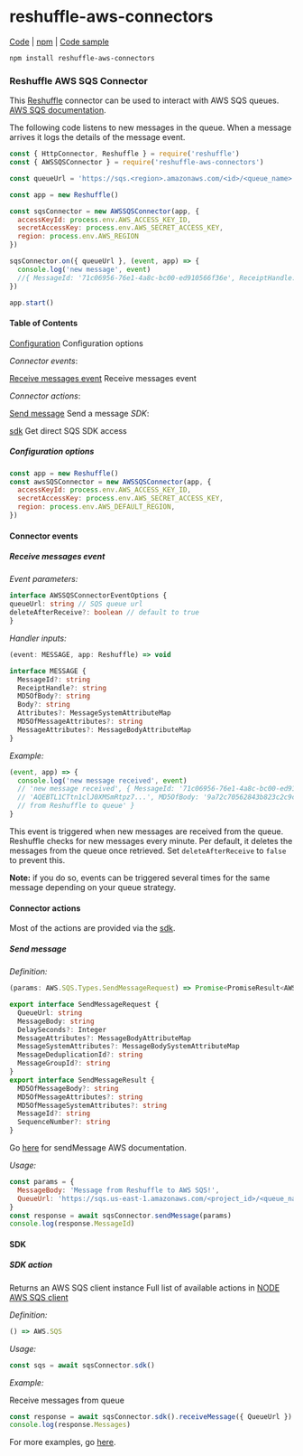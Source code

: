 # reshuffle-aws-connectors

[Code](https://github.com/reshufflehq/reshuffle-aws-connectors) |
[npm](https://www.npmjs.com/package/reshuffle-aws-connectors) |
[Code sample](https://github.com/reshufflehq/reshuffle/blob/master/examples/aws/sqs-messages.js)

`npm install reshuffle-aws-connectors`

### Reshuffle AWS SQS Connector

This [Reshuffle](https://github.com/reshufflehq/reshuffle) connector can be used to interact with AWS SQS queues.
[AWS SQS documentation](https://docs.aws.amazon.com/sqs/index.html).

The following code listens to new messages in the queue. When a message arrives it logs the details of the message event.
```js
const { HttpConnector, Reshuffle } = require('reshuffle')
const { AWSSQSConnector } = require('reshuffle-aws-connectors')

const queueUrl = 'https://sqs.<region>.amazonaws.com/<id>/<queue_name>'

const app = new Reshuffle()

const sqsConnector = new AWSSQSConnector(app, {
  accessKeyId: process.env.AWS_ACCESS_KEY_ID,
  secretAccessKey: process.env.AWS_SECRET_ACCESS_KEY,
  region: process.env.AWS_REGION
})

sqsConnector.on({ queueUrl }, (event, app) => {
  console.log('new message', event)
  //{ MessageId: '71c06956-76e1-4a8c-bc00-ed910566f36e', ReceiptHandle: 'AQEBTL1CTtn1clJ0XMSmRtpz7...', MD5OfBody: '9a72c70562843b823c2c9cad30665fe4', Body: 'Message from Reshuffle to queue' }
})

app.start()
```

#### Table of Contents

[Configuration](#configuration) Configuration options

_Connector events_:

[Receive messages event](#receiveMessagesEvent) Receive messages event

_Connector actions_:

[Send message](#sendMessage) Send a message
_SDK_:

[sdk](#sdk) Get direct SQS SDK access

##### <a name="configuration"></a>Configuration options

```js
const app = new Reshuffle()
const awsSQSConnector = new AWSSQSConnector(app, {
  accessKeyId: process.env.AWS_ACCESS_KEY_ID,
  secretAccessKey: process.env.AWS_SECRET_ACCESS_KEY,
  region: process.env.AWS_DEFAULT_REGION,
})
```

#### Connector events

##### <a name="receiveMessagesEvent"></a>Receive messages event
_Event parameters:_

```typescript
interface AWSSQSConnectorEventOptions {
queueUrl: string // SQS queue url
deleteAfterReceive?: boolean // default to true
}
```

_Handler inputs:_

```typescript
(event: MESSAGE, app: Reshuffle) => void

interface MESSAGE {
  MessageId?: string
  ReceiptHandle?: string
  MD5OfBody?: string
  Body?: string
  Attributes?: MessageSystemAttributeMap
  MD5OfMessageAttributes?: string
  MessageAttributes?: MessageBodyAttributeMap
}
```

_Example:_

```js
(event, app) => { 
  console.log('new message received', event)
  // 'new message received', { MessageId: '71c06956-76e1-4a8c-bc00-ed910566f36e', ReceiptHandle: 
  // 'AQEBTL1CTtn1clJ0XMSmRtpz7...', MD5OfBody: '9a72c70562843b823c2c9cad30665fe4', Body: 'Message 
  // from Reshuffle to queue' }
}
```

This event is triggered when new messages are received from the queue.
Reshuffle checks for new messages every minute.
Per default, it deletes the messages from the queue once retrieved. 
Set `deleteAfterReceive` to `false` to prevent this.

__Note:__ if you do so, events can be triggered several times for the same message depending on your queue strategy.

#### Connector actions

Most of the actions are provided via the [sdk](#sdk).

##### <a name="sendMessage"></a>Send message

_Definition:_

```ts
(params: AWS.SQS.Types.SendMessageRequest) => Promise<PromiseResult<AWS.SQS.SendMessageResponse, AWS.AWSError>>

export interface SendMessageRequest {
  QueueUrl: string
  MessageBody: string
  DelaySeconds?: Integer
  MessageAttributes?: MessageBodyAttributeMap
  MessageSystemAttributes?: MessageBodySystemAttributeMap
  MessageDeduplicationId?: string
  MessageGroupId?: string
}
export interface SendMessageResult {
  MD5OfMessageBody?: string
  MD5OfMessageAttributes?: string
  MD5OfMessageSystemAttributes?: string
  MessageId?: string
  SequenceNumber?: string
}
```

Go [here](https://docs.aws.amazon.com/AWSSimpleQueueService/latest/APIReference/API_SendMessage.html) for sendMessage AWS documentation.

_Usage:_

```js
const params = {
  MessageBody: 'Message from Reshuffle to AWS SQS!',
  QueueUrl: 'https://sqs.us-east-1.amazonaws.com/<project_id>/<queue_name>',
}
const response = await sqsConnector.sendMessage(params)
console.log(response.MessageId)
```

#### SDK

##### <a name="sdk"></a>SDK action

Returns an AWS SQS client instance
Full list of available actions in [NODE AWS SQS client](https://github.com/aws/aws-sdk-js/blob/master/clients/sqs.d.ts)

_Definition:_

```ts
() => AWS.SQS
```

_Usage:_

```js
const sqs = await sqsConnector.sdk()
```

_Example:_

Receive messages from queue
```js
const response = await sqsConnector.sdk().receiveMessage({ QueueUrl }).promise()
console.log(response.Messages)
```

For more examples, go [here](https://github.com/reshufflehq/reshuffle/tree/master/examples/aws/sqs-messages.js).
